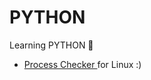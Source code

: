 # PYTHON

Learning PYTHON 🐍


* [Process Checker ](https://github.com/jeanvivine/PYTHON/tree/main/PC) for Linux :)

